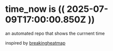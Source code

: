 # time_now is (( 2025-07-09T17:00:00.850Z ))

an automated repo that shows the currnent time

inspired by [breakingheatmap](https://github.com/breakingheatmap/breakingheatmap)